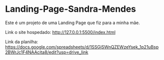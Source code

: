 # Landing-Page-Sandra-Mendes
Este é um projeto de uma Landing Page que fiz para a minha mãe.

Link o site hospedado: http://127.0.0.1:5500/index.html

Link da planilha: https://docs.google.com/spreadsheets/d/1SSGjSWnQZEWzeYsek_1p21uBsp2BWrJc1F4NAAcita8/edit?usp=drive_link

